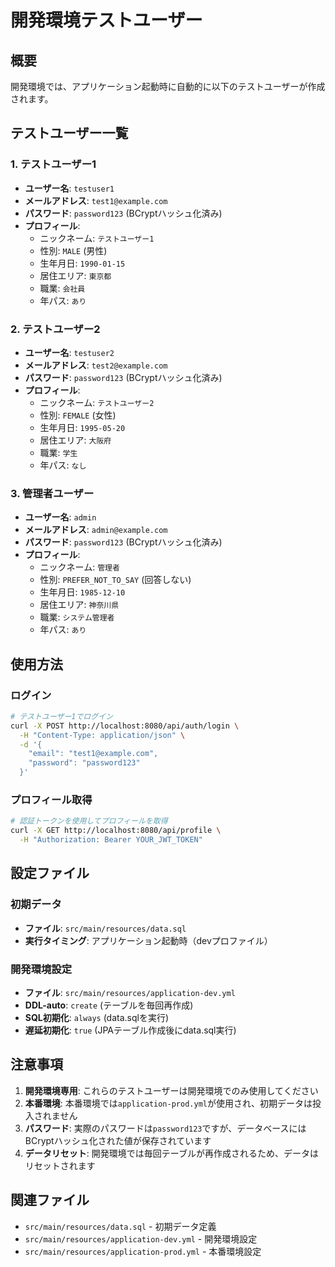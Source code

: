 # 開発環境テストユーザー

## 概要
開発環境では、アプリケーション起動時に自動的に以下のテストユーザーが作成されます。

## テストユーザー一覧

### 1. テストユーザー1
- **ユーザー名**: `testuser1`
- **メールアドレス**: `test1@example.com`
- **パスワード**: `password123` (BCryptハッシュ化済み)
- **プロフィール**:
  - ニックネーム: `テストユーザー1`
  - 性別: `MALE` (男性)
  - 生年月日: `1990-01-15`
  - 居住エリア: `東京都`
  - 職業: `会社員`
  - 年パス: `あり`

### 2. テストユーザー2
- **ユーザー名**: `testuser2`
- **メールアドレス**: `test2@example.com`
- **パスワード**: `password123` (BCryptハッシュ化済み)
- **プロフィール**:
  - ニックネーム: `テストユーザー2`
  - 性別: `FEMALE` (女性)
  - 生年月日: `1995-05-20`
  - 居住エリア: `大阪府`
  - 職業: `学生`
  - 年パス: `なし`

### 3. 管理者ユーザー
- **ユーザー名**: `admin`
- **メールアドレス**: `admin@example.com`
- **パスワード**: `password123` (BCryptハッシュ化済み)
- **プロフィール**:
  - ニックネーム: `管理者`
  - 性別: `PREFER_NOT_TO_SAY` (回答しない)
  - 生年月日: `1985-12-10`
  - 居住エリア: `神奈川県`
  - 職業: `システム管理者`
  - 年パス: `あり`

## 使用方法

### ログイン
```bash
# テストユーザー1でログイン
curl -X POST http://localhost:8080/api/auth/login \
  -H "Content-Type: application/json" \
  -d '{
    "email": "test1@example.com",
    "password": "password123"
  }'
```

### プロフィール取得
```bash
# 認証トークンを使用してプロフィールを取得
curl -X GET http://localhost:8080/api/profile \
  -H "Authorization: Bearer YOUR_JWT_TOKEN"
```

## 設定ファイル

### 初期データ
- **ファイル**: `src/main/resources/data.sql`
- **実行タイミング**: アプリケーション起動時（devプロファイル）

### 開発環境設定
- **ファイル**: `src/main/resources/application-dev.yml`
- **DDL-auto**: `create` (テーブルを毎回再作成)
- **SQL初期化**: `always` (data.sqlを実行)
- **遅延初期化**: `true` (JPAテーブル作成後にdata.sql実行)

## 注意事項

1. **開発環境専用**: これらのテストユーザーは開発環境でのみ使用してください
2. **本番環境**: 本番環境では`application-prod.yml`が使用され、初期データは投入されません
3. **パスワード**: 実際のパスワードは`password123`ですが、データベースにはBCryptハッシュ化された値が保存されています
4. **データリセット**: 開発環境では毎回テーブルが再作成されるため、データはリセットされます

## 関連ファイル

- `src/main/resources/data.sql` - 初期データ定義
- `src/main/resources/application-dev.yml` - 開発環境設定
- `src/main/resources/application-prod.yml` - 本番環境設定 